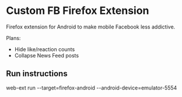 # Custom FB Firefox Extension

Firefox extension for Android to make mobile Facebook less addictive.

Plans:
- Hide like/reaction counts
- Collapse News Feed posts

## Run instructions

web-ext run --target=firefox-android --android-device=emulator-5554
